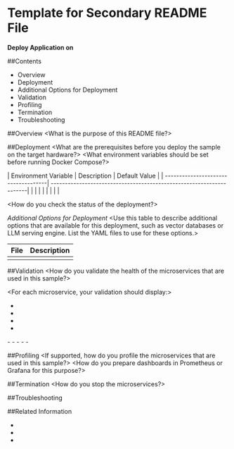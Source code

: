 # Template for Secondary README File

**Deploy <sample name> Application on <hardware>**

##Contents
- Overview
- Deployment
- Additional Options for Deployment
- Validation
- Profiling
- Termination
- Troubleshooting


##Overview
<What is the purpose of this README file?> 

##Deployment
<What are the prerequisites before you deploy the sample on the target hardware?> 
<What environment variables should be set before running Docker Compose?>

| Environment Variable                | Description                            | Default Value               |
| ------------------------------------| ---------------------------------------------------------------------|
|                                     |                                        |                             |
|                                     |                                        |                             |

<How do you check the status of the deployment?>   


*Additional Options for Deployment*
<Use this table to describe additional options that are available for this deployment, such as vector databases or LLM serving engine. List the YAML files to use for these options.>

| File                                | Description                                                          |
| ------------------------------------| ---------------------------------------------------------------------|
|                                     |                                                                      |                                                                                                                                                                                                                                 

##Validation
<How do you validate the health of the microservices that are used in this sample?>

<For each microservice, your validation should display:>
- <The name of the microservice>
- <The test procedure used>
- <Applicable CURL commands>
- <An example of the expected output>

<Also include instructions to open the UI:>
- <What port should the developer use?>
- <Is port forwarding necessary?>
- <For Intel® Tiber™ AI Cloud (ITAC), is a load balancer necessary?>
- <Do specific instructions apply for different UIs?>
- <What should the sample input and output look like? Include screenshots.>


##Profiling
<If supported, how do you profile the microservices that are used in this sample?>
<How do you prepare dashboards in Prometheus or Grafana for this purpose?>

##Termination
<How do you stop the microservices?>

##Troubleshooting
<Describe common problems encountered when deploying this specific use case. Include general troubleshooting information in the primary README.>

##Related Information
<Include links to:>
- <Relevant GenAI Examples>
- <Relevant microservices in GenAI Components>
- <Relevant OPEA tutorials>